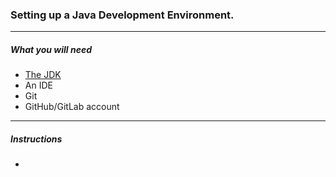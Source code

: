### Setting up a Java Development Environment.

---

##### What you will need

* [The JDK](java_basics/jdk.md)
* An IDE
* Git
* GitHub/GitLab account

---

##### Instructions

* 